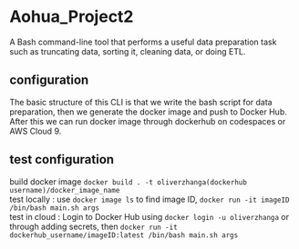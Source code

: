 # Aohua_Project2
A Bash command-line tool that performs a useful data preparation task such as truncating data, sorting it, cleaning data, or doing ETL.

## configuration
The basic structure of this CLI is that we write the bash script for data preparation, then we generate the docker image and push to Docker Hub. After this we can run docker image through dockerhub on codespaces or AWS Cloud 9.

## test configuration
build docker image ```docker build . -t oliverzhanga(dockerhub username)/docker_image_name```  
test locally : use ```docker image ls``` to find image ID, ```docker run -it imageID /bin/bash main.sh args```  
test in cloud : Login to Docker Hub using ```docker login -u oliverzhanga``` or through adding secrets, then ```docker run -it dockerhub_username/imageID:latest /bin/bash main.sh args```  